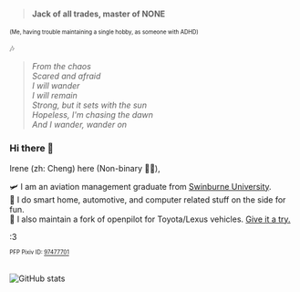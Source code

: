 > #### Jack of all trades, master of NONE
<sub><sup>(Me, having trouble maintaining a single hobby, as someone with ADHD)</sub></sup>

🎶
> <i>From the chaos\
> Scared and afraid\
> I will wander\
> I will remain\
> Strong, but it sets with the sun\
> Hopeless, I'm chasing the dawn\
> And I wander, wander on</i>

### Hi there 👋
Irene (zh: Cheng) here (Non-binary 🏳️‍⚧️), 

🛩️ I am an aviation management graduate from [Swinburne University](https://swinburne.edu.au).\
🚗 I do smart home, automotive, and computer related stuff on the side for fun.\
🪪 I also maintain a fork of openpilot for Toyota/Lexus vehicles. [Give it a try.](https://github.com/cydia2020/dodgypilot)


:3

<sub><sup>PFP Pixiv ID: [97477701](https://www.pixiv.net/artworks/97477701)</sub></sup>


\
![GitHub stats](https://github-readme-stats.vercel.app/api?username=cydia2020&show_icons=true&theme=dark)
